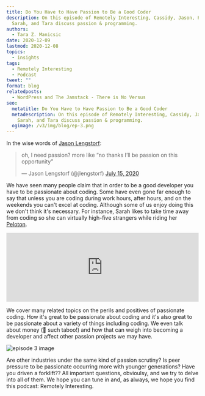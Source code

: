 ```yaml
---
title: Do You Have to Have Passion to Be a Good Coder
description: On this episode of Remotely Interesting, Cassidy, Jason, Phil,
  Sarah, and Tara discuss passion & programming.
authors:
  - Tara Z. Manicsic
date: 2020-12-09
lastmod: 2020-12-08
topics:
  - insights
tags:
  - Remotely Interesting
  - Podcast
tweet: ""
format: blog
relatedposts:
  - WordPress and The Jamstack - There is No Versus
seo:
  metatitle: Do You Have to Have Passion to Be a Good Coder
  metadescription: On this episode of Remotely Interesting, Cassidy, Jason, Phil,
    Sarah, and Tara discuss passion & programming.
  ogimage: /v3/img/blog/ep-3.png
---
```

In the wise words of [Jason Lengstorf](https://www.netlify.com/authors/jason-lengstorf/?utm_source=blog&utm_medium=ri-ep-3-tzm&utm_campaign=devex):

<blockquote class="twitter-tweet"><p lang="en" dir="ltr">oh, I need passion? more like “no thanks I’ll be passion on this opportunity”</p>&mdash; Jason Lengstorf (@jlengstorf) <a href="https://twitter.com/jlengstorf/status/1283413008060841986?ref_src=twsrc%5Etfw">July 15, 2020</a></blockquote> <script async src="https://platform.twitter.com/widgets.js" charset="utf-8"></script>

We have seen many people claim that in order to be a good developer you have to be passionate about coding. Some have even gone far enough to say that unless you are coding during work hours, after hours, and on the weekends you can't excel at coding. Although some of us enjoy doing this we don't think it's necessary. For instance, Sarah likes to take time away from coding so she can virtually high-five strangers while riding her [Peloton](https://www.onepeloton.com/).

<iframe width="100%" height="180" frameborder="no" scrolling="no" seamless src="https://share.transistor.fm/e/d04b10f9/dark"></iframe>

We cover many related topics on the perils and positives of passionate coding. How it's great to be passionate about coding and it's also great to be passionate about a variety of things including coding. We even talk about money (🤭 such taboo!) and how that can weigh into becoming a developer and affect other passion projects we may have.

![episode 3 image](https://res.cloudinary.com/dzkoxrsdj/image/upload/q_auto,f_auto/l_text:futura_64:Episode%203%3A%20Do%20You%20Have%20To%20Have%20Passion%20To%20Be%20A%20Good%20Coder%3F,w_1275,c_fit,co_rgb:FFFFFF,g_south_west,x_110,y_1055/l_fetch:aHR0cHM6Ly9wYnMudHdpbWcuY29tL3Byb2ZpbGVfaW1hZ2VzLzExNTk1Njg1MTkyMjAwOTI5MjgveEdRN0hUdWpfNDAweDQwMC5qcGc=,g_north_west,w_190,h_190,r_max,x_905,y_590/l_fetch:aHR0cHM6Ly9naXRodWIuY29tL2psZW5nc3RvcmYucG5n,g_north_west,w_190,h_190,r_max,x_1150,y_590/l_fetch:aHR0cHM6Ly9naXRodWIuY29tL2Nhc3NpZG9vLnBuZw==,g_north_west,w_190,h_190,r_max,x_905,y_840/l_fetch:aHR0cHM6Ly9naXRodWIuY29tL3BoaWxoYXdrc3dvcnRoLnBuZw==,g_north_west,w_190,h_190,r_max,x_1150,y_840/l_fetch:aHR0cHM6Ly9naXRodWIuY29tL3NkcmFzLnBuZw==,g_north_west,w_190,h_190,r_max,x_905,y_1090/v1599191282/ri-social-2.png)

Are other industries under the same kind of passion scrutiny? Is peer pressure to be passionate occurring more with younger generations? Have you driven a forklift?? All important questions, obvioulsy, and we try to delve into all of them. We hope you can tune in and, as always, we hope you find this podcast: Remotely Interesting.
